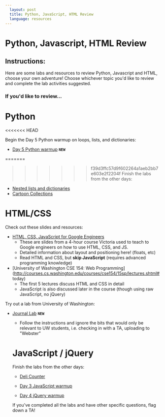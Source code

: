 ```yaml
---
  layout: post
  title: Python, JavaScript, HTML Review
  language: resources
---
```

#  Python, Javascript, HTML Review

##  Instructions:
Here are some labs and resources to review Python, Javascript and HTML, choose your own adventure! Choose whichever topic you'd like to review and complete the lab activities suggested.

###  If you'd like to review...

#  Python
<<<<<<< HEAD

Begin the Day 5 Python warmup on loops, lists, and dictionaries:
* [Day 5 Python warmup](https://github.com/google-cssi/cssi-5-python-warmup)
**`NEW`**

=======
>>>>>>> f39d3ffc57d9f602264a1aeb2bb7e603e2f2204f
Finish the labs from the other days:

* [Nested lists and dictionaries](https://learn.co/tracks/google-cssi/4-python-intro/python-labs/lab-nested-lists-and-dictionaries)
* [Cartoon Collections](https://github.com/google-cssi/cssi-4-cartoon-collections)

#  HTML/CSS

Check out these slides and resources:
* [HTML, CSS, JavaScript for Google Engineers](https://drive.google.com/a/google.com/file/d/0B4LtxgXdHWjSZkpDbDhsckZOMDA/view)
  * These are slides from a 4-hour course Victoria used to teach to Google engineers on how to use HTML, CSS, and JS.
  * Detailed information about layout and positioning here! (floats, etc)
  * Read HTML and CSS, but **skip JavaScript** (requires advanced programming knowledge)
* [University of Washington CSE 154: Web Programming](http://courses.cs.washington.edu/courses/cse154/15sp/lectures.shtml# today)
  * The first 5 lectures discuss HTML and CSS in detail
  * JavaScript is also discussed later in the course (though using raw JavaScript, no jQuery)

Try out a lab from University of Washington:
* [Journal Lab](http://courses.cs.washington.edu/courses/cse154/15sp/labs/lab2-journal.shtml) **`NEW`**
  * Follow the instructions and ignore the bits that would only be relevant to UW students, i.e. checking in with a TA, uploading to "Webster"

  #  JavaScript / jQuery

  Finish the labs from the other days:

  * [Deli Counter](https://learn.co/tracks/google-cssi/2-javascript-intro/labs/lab-deli-counter)
  * [Day 3 JavaScript warmup](https://github.com/learn-co-curriculum/cssi-3-javascript-warmup)
  
  * [Day 4 jQuery warmup](https://github.com/learn-co-curriculum/cssi-4-jquery-warmup)

  If you've completed all the labs and have other specific questions, flag down a TA!
